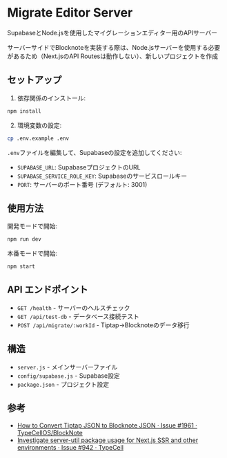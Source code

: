 # Migrate Editor Server

SupabaseとNode.jsを使用したマイグレーションエディター用のAPIサーバー

サーバーサイドでBlocknoteを実装する際は、Node.jsサーバーを使用する必要があるため（Next.jsのAPI Routesは動作しない）、新しいプロジェクトを作成

## セットアップ

1. 依存関係のインストール:
```bash
npm install
```

2. 環境変数の設定:
```bash
cp .env.example .env
```

`.env`ファイルを編集して、Supabaseの設定を追加してください:
- `SUPABASE_URL`: SupabaseプロジェクトのURL
- `SUPABASE_SERVICE_ROLE_KEY`: Supabaseのサービスロールキー
- `PORT`: サーバーのポート番号 (デフォルト: 3001)

## 使用方法

開発モードで開始:
```bash
npm run dev
```

本番モードで開始:
```bash
npm start
```

## API エンドポイント

- `GET /health` - サーバーのヘルスチェック
- `GET /api/test-db` - データベース接続テスト
- `POST /api/migrate/:workId` - Tiptap→Blocknoteのデータ移行

## 構造

- `server.js` - メインサーバーファイル
- `config/supabase.js` - Supabase設定
- `package.json` - プロジェクト設定

## 参考
- [How to Convert Tiptap JSON to Blocknote JSON · Issue #1961 · TypeCellOS/BlockNote](https://github.com/TypeCellOS/BlockNote/issues/1961)
- [Investigate server-util package usage for Next.js SSR and other environments · Issue #942 · TypeCell](https://github.com/TypeCellOS/BlockNote/issues/942)
